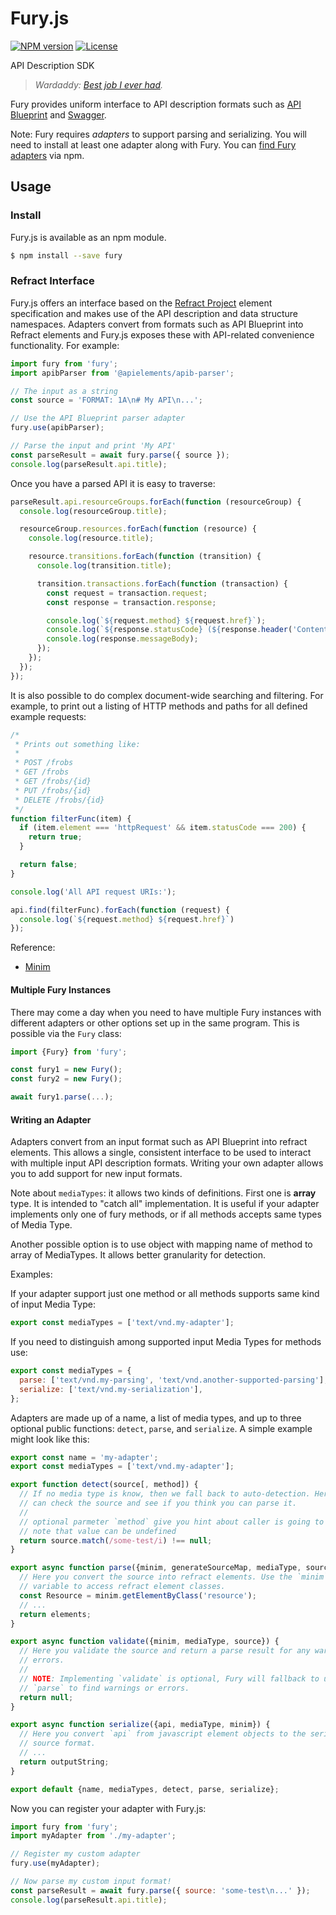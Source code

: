 # Fury.js

[![NPM version](https://img.shields.io/npm/v/fury.svg)](https://www.npmjs.org/package/fury)
[![License](https://img.shields.io/npm/l/fury.svg)](https://www.npmjs.org/package/fury)

API Description SDK

> _Wardaddy: [Best job I ever had](http://www.imdb.com/title/tt2713180/quotes?item=qt2267083)._

Fury provides uniform interface to API description formats such as
[API Blueprint](https://apiblueprint.org) and [Swagger](http://swagger.io/).

Note: Fury requires *adapters* to support parsing and serializing. You will need to install at least one adapter along with Fury. You can [find Fury adapters](https://www.npmjs.com/search?q=fury-adapter) via npm.

## Usage

### Install

Fury.js is available as an npm module.

```sh
$ npm install --save fury
```

### Refract Interface

Fury.js offers an interface based on the [Refract Project](https://github.com/refractproject/refract-spec) element specification and makes use of the API description and data structure namespaces. Adapters convert from formats such as API Blueprint into Refract elements and Fury.js exposes these with API-related convenience functionality. For example:

```js
import fury from 'fury';
import apibParser from '@apielements/apib-parser';

// The input as a string
const source = 'FORMAT: 1A\n# My API\n...';

// Use the API Blueprint parser adapter
fury.use(apibParser);

// Parse the input and print 'My API'
const parseResult = await fury.parse({ source });
console.log(parseResult.api.title);
```

Once you have a parsed API it is easy to traverse:

```js
parseResult.api.resourceGroups.forEach(function (resourceGroup) {
  console.log(resourceGroup.title);

  resourceGroup.resources.forEach(function (resource) {
    console.log(resource.title);

    resource.transitions.forEach(function (transition) {
      console.log(transition.title);

      transition.transactions.forEach(function (transaction) {
        const request = transaction.request;
        const response = transaction.response;

        console.log(`${request.method} ${request.href}`);
        console.log(`${response.statusCode} (${response.header('Content-Type')})`);
        console.log(response.messageBody);
      });
    });
  });
});
```

It is also possible to do complex document-wide searching and filtering. For example, to print out a listing of HTTP methods and paths for all defined example requests:

```js
/*
 * Prints out something like:
 *
 * POST /frobs
 * GET /frobs
 * GET /frobs/{id}
 * PUT /frobs/{id}
 * DELETE /frobs/{id}
 */
function filterFunc(item) {
  if (item.element === 'httpRequest' && item.statusCode === 200) {
    return true;
  }

  return false;
}

console.log('All API request URIs:');

api.find(filterFunc).forEach(function (request) {
  console.log(`${request.method} ${request.href}`)
});
```

Reference:

* [Minim](https://github.com/refractproject/minim)

#### Multiple Fury Instances

There may come a day when you need to have multiple Fury instances with different adapters or other options set up in the same program. This is possible via the `Fury` class:

```js
import {Fury} from 'fury';

const fury1 = new Fury();
const fury2 = new Fury();

await fury1.parse(...);
```

#### Writing an Adapter

Adapters convert from an input format such as API Blueprint into refract elements. This allows a single, consistent interface to be used to interact with multiple input API description formats. Writing your own adapter allows you to add support for new input formats.

Note about `mediaTypes`: it allows two kinds of definitions. First one is **array** type. It is intended to "catch all" implementation.
It is useful if your adapter implements only one of fury methods, or if all methods accepts same types of Media Type.

Another possible option is to use object with mapping name of method to array of MediaTypes. It allows better granularity for detection.

Examples:

If your adapter support just one method or all methods supports same kind of input Media Type:

```js
export const mediaTypes = ['text/vnd.my-adapter'];
```

If you need to distinguish among supported input Media Types for methods use:

```js
export const mediaTypes = {
  parse: ['text/vnd.my-parsing', 'text/vnd.another-supported-parsing'],
  serialize: ['text/vnd.my-serialization'],
};
```


Adapters are made up of a name, a list of media types, and up to three optional public functions: `detect`, `parse`, and `serialize`. A simple example might look like this:

```js
export const name = 'my-adapter';
export const mediaTypes = ['text/vnd.my-adapter'];

export function detect(source[, method]) {
  // If no media type is know, then we fall back to auto-detection. Here you
  // can check the source and see if you think you can parse it.
  // 
  // optional parmeter `method` give you hint about caller is going to invoke
  // note that value can be undefined
  return source.match(/some-test/i) !== null;
}

export async function parse({minim, generateSourceMap, mediaType, source}) {
  // Here you convert the source into refract elements. Use the `minim`
  // variable to access refract element classes.
  const Resource = minim.getElementByClass('resource');
  // ...
  return elements;
}

export async function validate({minim, mediaType, source}) {
  // Here you validate the source and return a parse result for any warnings or
  // errors.
  //
  // NOTE: Implementing `validate` is optional, Fury will fallback to using
  // `parse` to find warnings or errors.
  return null;
}

export async function serialize({api, mediaType, minim}) {
  // Here you convert `api` from javascript element objects to the serialized
  // source format.
  // ...
  return outputString;
}

export default {name, mediaTypes, detect, parse, serialize};
```

Now you can register your adapter with Fury.js:

```js
import fury from 'fury';
import myAdapter from './my-adapter';

// Register my custom adapter
fury.use(myAdapter);

// Now parse my custom input format!
const parseResult = await fury.parse({ source: 'some-test\n...' });
console.log(parseResult.api.title);
```
